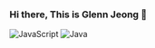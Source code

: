 ### Hi there, This is Glenn Jeong  👋






<img alt="JavaScript" src ="https://shields.io/badge/JavaScript-F7DF1E?logo=JavaScript&logoColor=000&style=flat-square"/>
<img alt="Java" src = https://img.shields.io/badge/Java-007396?style=flat-square&logo=Java&logoColor=white"/>
